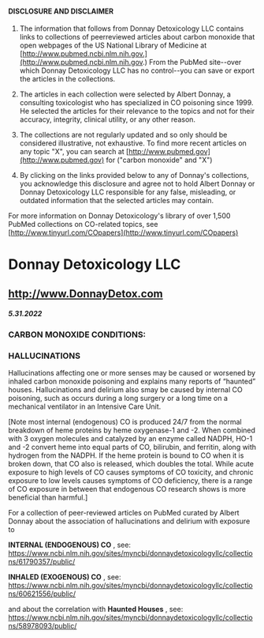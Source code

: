 #### DISCLOSURE AND DISCLAIMER 

1) The information that follows from Donnay Detoxicology LLC contains links to collections of peerreviewed articles about carbon monoxide that open webpages of the US National Library of Medicine at [http://www.pubmed.ncbi.nlm.nih.gov.](http://www.pubmed.ncbi.nlm.nih.gov.) From the PubMed site--over which Donnay Detoxicology LLC has no control--you can save or export the articles in the collections. 

2) The articles in each collection were selected by Albert Donnay, a consulting toxicologist who has specialized in CO poisoning since 1999. He selected the articles for their relevance to the topics and not for their accuracy, integrity, clinical utility, or any other reason. 

3) The collections are not regularly updated and so only should be considered illustrative, not exhaustive. To find more recent articles on any topic "X", you can search at [http://www.pubmed.gov](http://www.pubmed.gov) for ("carbon monoxide" and "X") 

4) By clicking on the links provided below to any of Donnay's collections, you acknowledge this disclosure and agree not to hold Albert Donnay or Donnay Detoxicology LLC responsible for any false, misleading, or outdated information that the selected articles may contain. 

For more information on Donnay Detoxicology's library of over 1,500 PubMed collections on CO-related topics, see [http://www.tinyurl.com/COpapers](http://www.tinyurl.com/COpapers) 


# Donnay Detoxicology LLC 

## http://www.DonnayDetox.com 

##### 5.31.2022 

### CARBON MONOXIDE CONDITIONS: 

### HALLUCINATIONS 

Hallucinations affecting one or more senses may be caused or worsened by inhaled carbon monoxide poisoning and explains many reports of “haunted” houses. Hallucinations and delirium also smay be caused by internal CO poisoning, such as occurs during a long surgery or a long time on a mechanical ventilator in an Intensive Care Unit. 

[Note most internal (endogenous) CO is produced 24/7 from the normal breakdown of heme proteins by heme oxygenase-1 and -2. When combined with 3 oxygen molecules and catalyzed by an enzyme called NADPH, HO-1 and -2 convert heme into equal parts of CO, bilirubin, and ferritin, along with hydrogen from the NADPH. If the heme protein is bound to CO when it is broken down, that CO also is released, which doubles the total. While acute exposure to high levels of CO causes symptoms of CO toxicity, and chronic exposure to low levels causes symptoms of CO deficiency, there is a range of CO exposure in between that endogenous CO research shows is more beneficial than harmful.] 

For a collection of peer-reviewed articles on PubMed curated by Albert Donnay about the association of hallucinations and delirium with exposure to 

**INTERNAL (ENDOGENOUS) CO** , see: https://www.ncbi.nlm.nih.gov/sites/myncbi/donnaydetoxicologyllc/collections/61790357/public/ 

**INHALED (EXOGENOUS) CO** , see: https://www.ncbi.nlm.nih.gov/sites/myncbi/donnaydetoxicologyllc/collections/60621556/public/ 

and about the correlation with **Haunted Houses** , see: https://www.ncbi.nlm.nih.gov/sites/myncbi/donnaydetoxicologyllc/collections/58978093/public/ 


